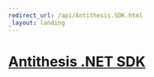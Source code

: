 ```yaml
---
redirect_url: /api/Antithesis.SDK.html
_layout: landing
---
```


# [Antithesis .NET SDK](/api/Antithesis.SDK.html)